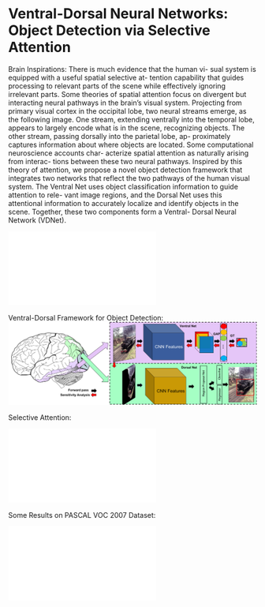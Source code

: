 # Ventral-Dorsal Neural Networks: Object Detection via Selective Attention
Brain Inspirations: 
There is much evidence that the human vi- sual system is equipped with a useful spatial selective at- tention capability that guides processing to relevant parts of the scene while effectively ignoring irrelevant parts. Some theories of spatial attention focus on divergent but interacting neural pathways in the brain’s visual system. Projecting from primary visual cortex in the occipital lobe, two neural streams emerge, as the following image. One stream, extending ventrally into the temporal lobe, appears to largely encode what is in the scene, recognizing objects. The other stream, passing dorsally into the parietal lobe, ap- proximately captures information about where objects are located. Some computational neuroscience accounts char- acterize spatial attention as naturally arising from interac- tions between these two neural pathways. Inspired by this theory of attention, we propose a novel object detection framework that integrates two networks that reflect the two pathways of the human visual system. The Ventral Net uses object classification information to guide attention to rele- vant image regions, and the Dorsal Net uses this attentional information to accurately localize and identify objects in the scene. Together, these two components form a Ventral- Dorsal Neural Network (VDNet).

![Alt text](./Net/brain0.pdf?raw=true "Title")

Ventral-Dorsal Framework for Object Detection:
![Alt text](./Net/VDNet.png?raw=true "Title")

Selective Attention:

![Alt text](./Net/voc2007.pdf?raw=true "Title")

Some Results on PASCAL VOC 2007 Dataset:

![Alt text](./Net/voc.pdf?raw=true "Title")
